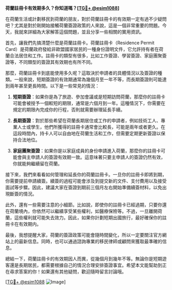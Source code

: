 **荷蘭註冊卡有效期多久？你知道嗎？[[TG💪+ @esim1088](https://t.me/s/esim1088)]**

在荷蘭生活或計劃移民到荷蘭的朋友，對於荷蘭註冊卡的有效期一定有過不少疑問吧？尤其是對於剛開始接觸荷蘭簽證政策的人來說，這是一個非常重要的問題。今天，我就來詳細為大家解答這個問題，並且分享一些相關的實用資訊。

首先，讓我們先搞清楚什麼是荷蘭註冊卡。荷蘭註冊卡（Residence Permit Card）是荷蘭政府發給非歐盟國家居民的一種身份證明文件，它允許持有者在荷蘭合法居住和工作。註冊卡的類型有很多，比如工作簽證、學習簽證、家庭團聚簽證等，不同類型的簽證其有效期也有所不同。

那麼，荷蘭註冊卡到底能使用多久呢？這取決於申請者的具體情況以及簽證的種類。一般來說，短期簽證的有效期通常為幾個月至一年不等，而長期簽證則可能達到兩年甚至更長時間。以下是一些常見的情況：

1. **短期簽證**：如果你是為了旅遊、參加會議或是短期訪問荷蘭，那麼你的註冊卡可能會被授予一個較短的期限，通常是六個月到一年。這種情況下，你需要在規定的期限內完成你的行程，否則就需要辦理延長手續。

2. **長期簽證**：對於那些希望在荷蘭長期居住或工作的申請者，例如技術工人、專業人士或學生，他們所獲得的註冊卡通常會比較長，可能是兩年或者更久。在這段時間內，持卡人可以自由地在荷蘭生活和工作，但需要定期更新簽證以保持合法地位。

3. **家庭團聚簽證**：如果你是以家庭成員的身份申請進入荷蘭，那麼你的註冊卡可能會與主申請人的簽證有效期一致。這意味著只要主申請人的簽證仍然有效，你就能夠繼續留在荷蘭。

接下來，我們來看看如何管理和延長你的荷蘭註冊卡。一旦你的註冊卡即將到期，你需要提前申請續簽。續簽的過程可能會涉及到提交新的文件、支付費用以及接受面試等步驟。因此，建議大家在簽證到期前三個月左右開始準備續簽材料，以免出現斷簽的情況。

此外，還有一些需要注意的小細節。比如說，即使你的註冊卡已經過期，只要你還在荷蘭境內，你依然可以繼續享受某些權利，如醫療保險等。不過，一旦離開荷蘭，這些權利就可能失去效力。因此，如果你計劃短期出國旅行，最好確保你的註冊卡在有效期内。

最後，我想提醒大家，荷蘭的簽證政策可能會隨時間變化，所以一定要關注官方網站上的最新信息。同時，也可以通過諮詢專業的移民律師或顧問來獲取最準確的信息。

總結一下，荷蘭註冊卡的有效期因人而異，從幾個月到幾年不等。無論你是短期遊客還是長期居民，都需要根據自己的情況合理安排簽證事宜。希望本文能幫助到正在尋求答案的你！如果還有其他疑問，歡迎隨時留言討論哦。

[[TG💪+ @esim1088](https://t.me/s/esim1088) ![Image](https://i.postimg.cc/4NQfJmqS/Snipaste-2025-05-13-00-14-12.png)]